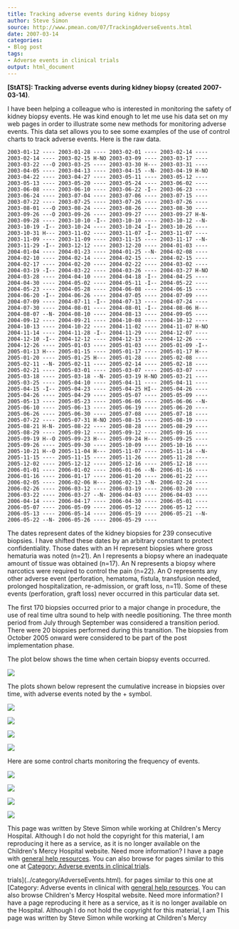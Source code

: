 ```yaml
---
title: Tracking adverse events during kidney biopsy
author: Steve Simon
source: http://www.pmean.com/07/TrackingAdverseEvents.html
date: 2007-03-14
categories:
- Blog post
tags:
- Adverse events in clinical trials
output: html_document
---
```

**[StATS]: Tracking adverse events during kidney
biopsy (created 2007-03-14)**.

I have been helping a colleague who is interested in monitoring the
safety of kidney biopsy events. He was kind enough to let me use his
data set on my web pages in order to illustrate some new methods for
monitoring adverse events. This data set allows you to see some examples
of the use of control charts to track adverse events. Here is the raw
data.

`2003-01-12 ---- 2003-01-28 ---- 2003-02-01 ---- 2003-02-14 ----        2003-02-14 ---- 2003-02-15 H-NO 2003-03-09 ---- 2003-03-17 ----        2003-03-22 ---O 2003-03-25 ---- 2003-03-30 H--- 2003-03-31 ----        2003-04-05 ---- 2003-04-13 ---- 2003-04-15 --N- 2003-04-19 H-NO        2003-04-22 ---- 2003-04-27 ---- 2003-05-11 ---- 2003-05-12 ----        2003-05-13 ---- 2003-05-20 ---- 2003-05-24 ---- 2003-06-02 ----        2003-06-08 ---- 2003-06-10 ---- 2003-06-22 -I-- 2003-06-23 ----        2003-06-24 ---- 2003-07-04 ---- 2003-07-06 ---- 2003-07-15 ----        2003-07-22 ---- 2003-07-25 ---- 2003-07-26 ---- 2003-07-26 ----        2003-08-01 ---O 2003-08-24 ---- 2003-08-26 ---- 2003-08-30 ----        2003-09-26 ---O 2003-09-26 ---- 2003-09-27 ---- 2003-09-27 H-N-        2003-09-28 ---- 2003-10-10 -I-- 2003-10-10 ---- 2003-10-12 --N-        2003-10-19 -I-- 2003-10-24 ---- 2003-10-24 -I-- 2003-10-26 ----        2003-10-31 H--- 2003-11-02 ---- 2003-11-07 -I-- 2003-11-07 ----        2003-11-09 ---- 2003-11-09 ---- 2003-11-15 ---- 2003-11-17 --N-        2003-11-29 -I-- 2003-12-12 ---- 2003-12-20 ---- 2004-01-03 ----        2004-01-04 ---- 2004-01-23 ---- 2004-01-25 --N- 2004-02-08 ----        2004-02-10 ---- 2004-02-14 ---- 2004-02-15 ---- 2004-02-15 ----        2004-02-17 ---- 2004-02-20 ---- 2004-02-22 ---- 2004-03-02 ----        2004-03-19 -I-- 2004-03-22 ---- 2004-03-26 ---- 2004-03-27 H-NO        2004-03-28 ---- 2004-04-10 ---- 2004-04-18 -I-- 2004-04-25 ----        2004-04-30 ---- 2004-05-02 ---- 2004-05-11 -I-- 2004-05-22 ----        2004-05-23 ---- 2004-05-28 ---- 2004-06-08 ---- 2004-06-15 ----        2004-06-20 -I-- 2004-06-26 ---- 2004-07-05 ---- 2004-07-09 ----        2004-07-09 ---- 2004-07-11 -I-- 2004-07-13 ---- 2004-07-24 ----        2004-07-30 ---- 2004-08-01 ---- 2004-08-01 -I-- 2004-08-06 H---        2004-08-07 --N- 2004-08-10 ---- 2004-08-13 ---- 2004-09-05 ----        2004-09-12 ---- 2004-09-21 ---- 2004-10-08 ---- 2004-10-12 ----        2004-10-13 ---- 2004-10-22 ---- 2004-11-02 ---- 2004-11-07 H-NO        2004-11-14 ---- 2004-11-28 -I-- 2004-11-29 ---- 2004-12-07 ----        2004-12-10 -I-- 2004-12-12 ---- 2004-12-13 ---- 2004-12-26 ----        2004-12-26 ---- 2005-01-03 ---- 2005-01-03 ---- 2005-01-09 -I--        2005-01-13 H--- 2005-01-15 ---- 2005-01-17 ---- 2005-01-17 H---        2005-01-20 ---- 2005-01-25 H--- 2005-01-28 ---- 2005-02-08 ----        2005-02-11 --N- 2005-02-11 ---- 2005-02-14 ---- 2005-02-18 ----        2005-02-21 ---- 2005-03-01 ---- 2005-03-07 ---- 2005-03-07 ----        2005-03-18 ---- 2005-03-18 --N- 2005-03-19 H-NO 2005-03-21 ----        2005-03-25 ---- 2005-04-10 ---- 2005-04-11 ---- 2005-04-11 ----        2005-04-15 -I-- 2005-04-23 ---- 2005-04-25 HI-- 2005-04-26 ----        2005-04-26 ---- 2005-04-29 ---- 2005-05-07 ---- 2005-05-09 ----        2005-05-13 ---- 2005-05-23 ---- 2005-06-06 ---- 2005-06-06 --N-        2005-06-10 ---- 2005-06-13 ---- 2005-06-19 ---- 2005-06-20 ----        2005-06-26 ---- 2005-06-30 ---- 2005-07-08 ---- 2005-07-18 ----        2005-07-22 ---- 2005-07-31 H-NO 2005-08-15 ---- 2005-08-19 ----        2005-08-21 H-N- 2005-08-22 ---- 2005-08-28 ---- 2005-08-29 ----        2005-08-29 ---- 2005-09-12 ---- 2005-09-12 ---- 2005-09-16 ----        2005-09-19 H--O 2005-09-23 H--- 2005-09-24 H--- 2005-09-25 ----        2005-09-26 ---- 2005-09-30 ---- 2005-10-09 ---- 2005-10-16 ----        2005-10-21 H--O 2005-11-04 H--- 2005-11-07 ---- 2005-11-14 --N-        2005-11-15 ---- 2005-11-15 ---- 2005-11-26 ---- 2005-11-28 ----        2005-12-02 ---- 2005-12-12 ---- 2005-12-16 ---- 2005-12-18 ----        2006-01-01 ---- 2006-01-02 ---- 2006-01-06 --N- 2006-01-16 ----        2006-01-16 ---- 2006-01-17 ---- 2006-01-20 ---- 2006-01-22 ----        2006-02-05 ---- 2006-02-06 H--- 2006-02-13 --N- 2006-02-24 ----        2006-02-26 ---- 2006-03-12 ---- 2006-03-19 ---- 2006-03-20 ----        2006-03-22 ---- 2006-03-27 --N- 2006-04-03 ---- 2006-04-03 ----        2006-04-14 ---- 2006-04-17 ---- 2006-04-30 ---- 2006-05-01 ----        2006-05-07 ---- 2006-05-09 ---- 2006-05-12 ---- 2006-05-12 ----        2006-05-13 ---- 2006-05-14 ---- 2006-05-19 ---- 2006-05-21 --N-        2006-05-22 --N- 2006-05-26 ---- 2006-05-29 ----`

The dates represent dates of the kidney biopsies for 239 consecutive
biopsies. I have shifted these dates by an arbitrary constant to protect
confidentiality. Those dates with an H represent biopsies where gross
hematuria was noted (n=21). An I represents a biopsy where an inadequate
amount of tissue was obtained (n=17). An N represents a biopsy where
narcotics were required to control the pain (n=22). An O represents any
other adverse event (perforation, hematoma, fistula, transfusion needed,
prolonged hospitalization, re-admission, or graft loss, n=11). Some of
these events (perforation, graft loss) never occurred in this particular
data set.

The first 170 biopsies occurred prior to a major change in procedure,
the use of real time ultra sound to help with needle positioning. The
three month period from July through September was considered a
transition period. There were 20 biopsies performed during this
transition. The biopsies from October 2005 onward were considered to be
part of the post implementation phase.

The plot below shows the time when certain biopsy events occurred.

![](http://www.pmean.com/images/images/07/TrackingAdverseEvents01.gif)

The plots shown below represent the cumulative increase in biopsies over
time, with adverse events noted by the + symbol.

![](http://www.pmean.com/images/images/07/TrackingAdverseEvents02.gif)

![](http://www.pmean.com/images/images/07/TrackingAdverseEvents03.gif)

![](http://www.pmean.com/images/images/07/TrackingAdverseEvents04.gif)

![](http://www.pmean.com/images/images/07/TrackingAdverseEvents05.gif)

Here are some control charts monitoring the frequency of events.

![](http://www.pmean.com/images/images/07/TrackingAdverseEvents06.gif)

![](http://www.pmean.com/images/images/07/TrackingAdverseEvents07.gif)

![](http://www.pmean.com/images/images/07/TrackingAdverseEvents08.gif)

![](http://www.pmean.com/images/images/07/TrackingAdverseEvents09.gif)

This page was written by Steve Simon while working at Children's Mercy
Hospital. Although I do not hold the copyright for this material, I am
reproducing it here as a service, as it is no longer available on the
Children's Mercy Hospital website. Need more information? I have a page
with [general help resources](../GeneralHelp.html). You can also browse
for pages similar to this one at [Category: Adverse events in clinical
trials](../category/AdverseEvents.html).
<!---More--->
trials](../category/AdverseEvents.html).
for pages similar to this one at [Category: Adverse events in clinical
with [general help resources](../GeneralHelp.html). You can also browse
Children's Mercy Hospital website. Need more information? I have a page
reproducing it here as a service, as it is no longer available on the
Hospital. Although I do not hold the copyright for this material, I am
This page was written by Steve Simon while working at Children's Mercy

<!---Do not use
**[StATS]: Tracking adverse events during kidney
This page was written by Steve Simon while working at Children's Mercy
Hospital. Although I do not hold the copyright for this material, I am
reproducing it here as a service, as it is no longer available on the
Children's Mercy Hospital website. Need more information? I have a page
with [general help resources](../GeneralHelp.html). You can also browse
for pages similar to this one at [Category: Adverse events in clinical
trials](../category/AdverseEvents.html).
--->

